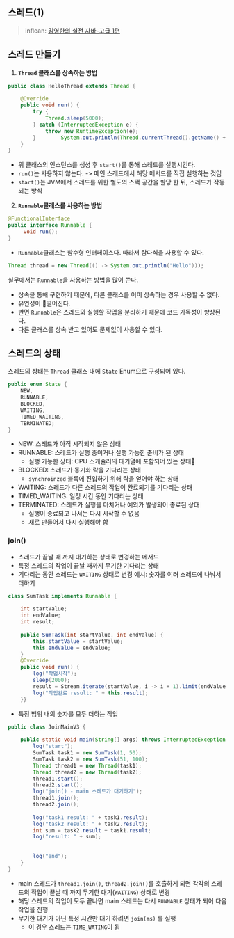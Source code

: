 ## 스레드(1)
> inflean: [김영한의 실전 자바-고급 1편](https://www.inflearn.com/course/%EA%B9%80%EC%98%81%ED%95%9C%EC%9D%98-%EC%8B%A4%EC%A0%84-%EC%9E%90%EB%B0%94-%EA%B3%A0%EA%B8%89-1/dashboard)
## 스레드 만들기
1. **`Thread` 클래스를 상속하는 방법**
```java
public class HelloThread extends Thread {  
  
    @Override  
    public void run() {  
        try {  
            Thread.sleep(5000);  
        } catch (InterruptedException e) {  
            throw new RuntimeException(e);  
        }        System.out.println(Thread.currentThread().getName() + "run()");  
    }  
}
```
- 위 클래스의 인스턴스를 생성 후 `start()`를 통해 스레드를 실행시킨다.
- `run()`는 사용하지 않는다. -> 메인 스레드에서 해당 메서드를 직접 실행하는 것임
- `start()`는 JVM에서 스레드를 위한 별도의 스택 공간을 할당 한 뒤, 스레드가 작동되는 방식
2. **`Runnable`클래스를 사용하는 방법**
```java
@FunctionalInterface  
public interface Runnable {  
     void run();  
}
```
- `Runnable`클래스는 함수형 인터페이스다. 따라서 람다식을 사용할 수 있다.
```java
Thread thread = new Thread(() -> System.out.println("Hello")));
```

실무에서는 `Runnable`을 사용하는 방법을 많이 쓴다.
- 상속을 통해 구현하기 때문에, 다른 클래스를 이미 상속하는 경우 사용할 수 없다.
- 유연성이 떨어진다.
- 반면 `Runnable`은 스레드와 실행할 작업을 분리하기 때문에 코드 가독성이 향상된다.
- 다른 클래스를 상속 받고 있어도 문제없이 사용할 수 있다.

## 스레드의 상태
스레드의 상태는 `Thread` 클래스 내에 `State` Enum으로 구성되어 있다.
```java
public enum State {  
    NEW,  
    RUNNABLE,  
	BLOCKED,  
    WAITING,  
	TIMED_WAITING,  
	TERMINATED;  
}
```
- NEW: 스레드가 아직 시작되지 않은 상태
- RUNNABLE: 스레드가 실행 중이거나 실행 가능한 준비가 된 상태
	- 실행 가능한 상태: CPU 스케쥴러의 대기열에 포함되어 있는 상태
- BLOCKED: 스레드가 동기화 락을 기다리는 상태
	- `synchroinzed` 블록에 진입하기 위해 락을 얻어야 하는 상태
- WAITING: 스레드가 다른 스레드의 작업이 완료되기를 기다리는 상태
- TIMED_WAITING: 일정 시간 동안 기다리는 상태
- TERMINATED: 스레드가 실행을 마치거나 예외가 발생되어 종료된 상태
	- 실행이 종료되고 나서는 다시 시작할 수 없음
	- 새로 만들어서 다시 실행해야 함
### join()
- 스레드가 끝날 때 까지 대기하는 상태로 변경하는 메서드
- 특정 스레드의 작업이 끝날 때까지 무기한 기다리는 상태
- 기다리는 동안 스레드는 `WAITING` 상태로 변경
예시: 숫자를 여러 스레드에 나눠서 더하기
```java
class SumTask implements Runnable {  
  
    int startValue;  
    int endValue;  
    int result;  
  
    public SumTask(int startValue, int endValue) {  
        this.startValue = startValue;  
        this.endValue = endValue;  
    }  
    @Override  
    public void run() {  
        log("작업시작");  
        sleep(2000);  
        result = Stream.iterate(startValue, i -> i + 1).limit(endValue + 1 - startValue).mapToInt(i -> i).sum();  
        log("작업완료 result: " + this.result);  
    }}
```
- 특정 범위 내의 숫자를 모두 더하는 작업
```java
public class JoinMainV3 {  
  
    public static void main(String[] args) throws InterruptedException {  
        log("start");  
        SumTask task1 = new SumTask(1, 50);  
        SumTask task2 = new SumTask(51, 100);  
        Thread thread1 = new Thread(task1);  
        Thread thread2 = new Thread(task2);  
        thread1.start();  
        thread2.start();  
        log("join() - main 스레드가 대기하기");  
        thread1.join();  
        thread2.join();  
  
        log("task1 result: " + task1.result);  
        log("task2 result: " + task2.result);  
        int sum = task2.result + task1.result;  
        log("result: " + sum);  
  
  
        log("end");  
    }
}
```
- main 스레드가 `thread1.join()`, `thread2.join()`를 호출하게 되면 각각의 스레드의 작업이 끝날 때 까지 무기한 대기(`WAITING`) 상태로 변경
- 해당 스레드의 작업이 모두 끝나면 main 스레드는 다시 `RUNNABLE` 상태가 되어 다음 작업을 진행
- 무기한 대기가 아닌 특정 시간만 대기 하려면 `join(ms)` 를 실행
	- 이 경우 스레드는 `TIME_WATING`이 됨
